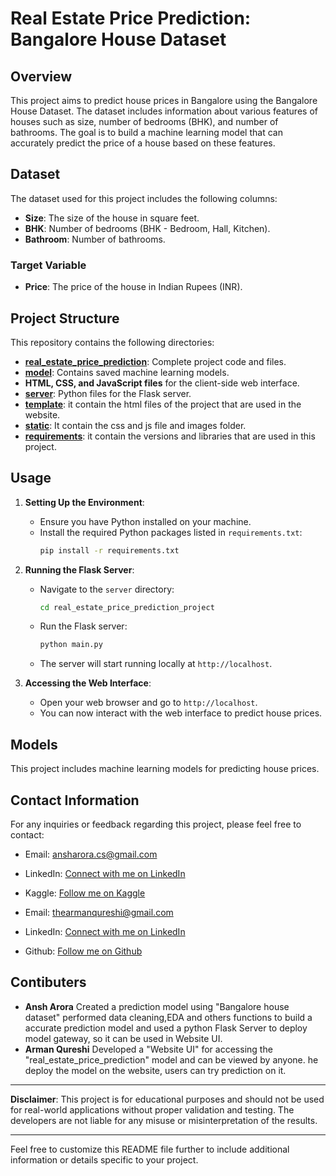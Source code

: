 # Real Estate Price Prediction: Bangalore House Dataset

## Overview
This project aims to predict house prices in Bangalore using the Bangalore House Dataset. The dataset includes information about various features of houses such as size, number of bedrooms (BHK), and number of bathrooms. The goal is to build a machine learning model that can accurately predict the price of a house based on these features.

## Dataset
The dataset used for this project includes the following columns:
- **Size**: The size of the house in square feet.
- **BHK**: Number of bedrooms (BHK - Bedroom, Hall, Kitchen).
- **Bathroom**: Number of bathrooms.
  
### Target Variable
- **Price**: The price of the house in Indian Rupees (INR).

## Project Structure
This repository contains the following directories:
- **[real_estate_price_prediction](./real_estate_price_prediction)**: Complete project code and files.
- **[model](./Bangluru_house_prices_model.pickle)**: Contains saved machine learning models.
- **HTML, CSS, and JavaScript files** for the client-side web interface.
- **[server](./main.py)**: Python files for the Flask server.
- **[template](./template)**: it contain the html files of the project that are used in the website.
- **[static](./static)**: It contain the css and js file and images folder.
- **[requirements](./requirements.txt)**: it contain the versions and libraries that are used in this project.
  

## Usage
1. **Setting Up the Environment**:
   - Ensure you have Python installed on your machine.
   - Install the required Python packages listed in `requirements.txt`:
     ```bash
     pip install -r requirements.txt
     ```

2. **Running the Flask Server**:
   - Navigate to the `server` directory:
     ```bash
     cd real_estate_price_prediction_project
     ```
   - Run the Flask server:
     ```bash
     python main.py
     ```
   - The server will start running locally at `http://localhost`.

3. **Accessing the Web Interface**:
   - Open your web browser and go to `http://localhost`.
   - You can now interact with the web interface to predict house prices.

## Models
This project includes  machine learning models for predicting house prices. 

## Contact Information
For any inquiries or feedback regarding this project, please feel free to contact:
- Email: ansharora.cs@gmail.com
- LinkedIn: [Connect with me on LinkedIn](https://www.linkedin.com/in/ansh-arora-data-scientist)
- Kaggle: [Follow me on Kaggle](https://www.kaggle.com/ansh1529)

- Email: thearmanqureshi@gmail.com
- LinkedIn: [Connect with me on LinkedIn](https://www.linkedin.com/in/thearmanqureshi/)
- Github: [Follow me on Github](https://github.com/thearmanqureshi)

## Contibuters
- **Ansh Arora**
  Created a prediction model using "Bangalore house dataset" performed data cleaning,EDA and others functions to build a accurate prediction model
  and used a python Flask Server to deploy model gateway, so it can be used in Website UI.
- **Arman Qureshi**
  Developed a "Website UI" for accessing the "real_estate_price_prediction" model and can be viewed by anyone. he deploy the model on
  the website, users can try prediction on it.  

---

**Disclaimer**: This project is for educational purposes and should not be used for real-world applications without proper validation and testing. The developers are not liable for any misuse or misinterpretation of the results.

---

Feel free to customize this README file further to include additional information or details specific to your project.
